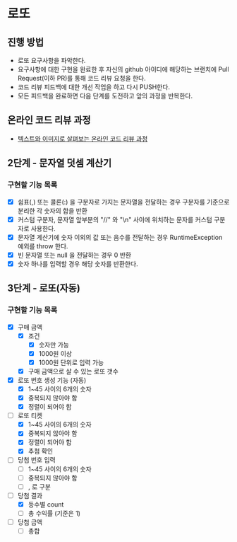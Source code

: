 # 로또
## 진행 방법
* 로또 요구사항을 파악한다.
* 요구사항에 대한 구현을 완료한 후 자신의 github 아이디에 해당하는 브랜치에 Pull Request(이하 PR)를 통해 코드 리뷰 요청을 한다.
* 코드 리뷰 피드백에 대한 개선 작업을 하고 다시 PUSH한다.
* 모든 피드백을 완료하면 다음 단계를 도전하고 앞의 과정을 반복한다.

## 온라인 코드 리뷰 과정
* [텍스트와 이미지로 살펴보는 온라인 코드 리뷰 과정](https://github.com/next-step/nextstep-docs/tree/master/codereview)

## 2단계 - 문자열 덧셈 계산기 

### 구현할 기능 목록
- [x] 쉼표(,) 또는 콜론(:) 을 구분자로 가지는 문자열을 전달하는 경우 구분자를 기준으로 분리한 각 숫자의 합을 반환
- [x] 커스텀 구분자, 문자열 앞부분의 "//" 와 "\n" 사이에 위치하는 문자를 커스텀 구분자로 사용한다.
- [x] 문자열 계산기에 숫자 이외의 값 또는 음수를 전달하는 경우 RuntimeException 예외를 throw 한다.
- [x] 빈 문자열 또는 null 을 전달하는 경우 0 반환
- [x] 숫자 하나를 입력할 경우 해당 숫자를 반환한다.

## 3단계 - 로또(자동)

### 구현할 기능 목록
- [x] 구매 금액
    - [x] 조건  
        - [x] 숫자만 가능
        - [x] 1000원 이상
        - [x] 1000원 단위로 입력 가능
    - [x] 구매 금액으로 살 수 있는 로또 갯수
- [x] 로또 번호 생성 기능 (자동)
    - [x] 1~45 사이의 6개의 숫자
    - [x] 중복되지 않아야 함
    - [x] 정렬이 되어야 함
- [ ] 로또 티켓
    - [x] 1~45 사이의 6개의 숫자 
    - [x] 중복되지 않아야 함
    - [x] 정렬이 되어야 함
    - [x] 추첨 확인
- [ ] 당첨 번호 입력
    - [ ] 1~45 사이의 6개의 숫자
    - [ ] 중복되지 않아야 함
    - [ ] , 로 구분
- [ ] 당첨 결과
    - [x] 등수별 count
    - [ ] 총 수익률 (기준은 1)
- [ ] 당첨 금액
    - [ ] 총합
